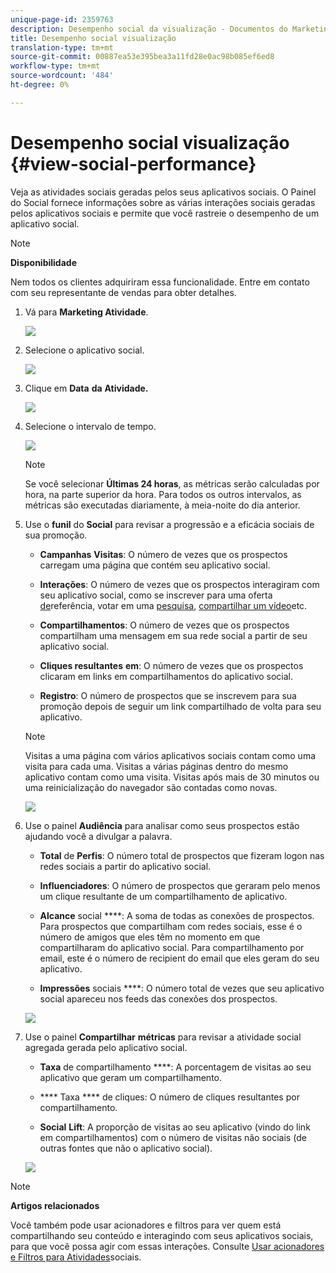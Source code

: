 ```yaml
---
unique-page-id: 2359763
description: Desempenho social da visualização - Documentos do Marketing - Documentação do produto
title: Desempenho social visualização
translation-type: tm+mt
source-git-commit: 00887ea53e395bea3a11fd28e0ac98b085ef6ed8
workflow-type: tm+mt
source-wordcount: '484'
ht-degree: 0%

---
```



# Desempenho social visualização {#view-social-performance}

Veja as atividades sociais geradas pelos seus aplicativos sociais. O Painel do Social fornece informações sobre as várias interações sociais geradas pelos aplicativos sociais e permite que você rastreie o desempenho de um aplicativo [](http://docs.marketo.com/display/docs/social)social.

>[!NOTE]
>
>**Disponibilidade**
>
>Nem todos os clientes adquiriram essa funcionalidade. Entre em contato com seu representante de vendas para obter detalhes.

1. Vá para **Marketing Atividade**.

   ![](assets/login-marketing-activities.png)

1. Selecione o aplicativo social.

   ![](assets/image2014-9-23-17-3a10-3a13.png)

1. Clique em **Data** **da** **Atividade.**

   ![](assets/image2014-9-23-17-3a10-3a22.png)

1. Selecione o intervalo de tempo.

   ![](assets/image2014-9-23-17-3a10-3a35.png)

   >[!NOTE]
   >
   >Se você selecionar **Últimas 24 horas**, as métricas serão calculadas por hora, na parte superior da hora. Para todos os outros intervalos, as métricas são executadas diariamente, à meia-noite do dia anterior.

1. Use o **funil** do **Social** para revisar a progressão e a eficácia sociais de sua promoção.

   * **Campanhas** **Visitas**: O número de vezes que os prospectos carregam uma página que contém seu aplicativo social.

   * **Interações**: O número de vezes que os prospectos interagiram com seu aplicativo social, como se inscrever para uma oferta [de](../../../../product-docs/demand-generation/social/referral-offers/create-a-referral-offer.md)referência, votar em uma [pesquisa](../../../../product-docs/demand-generation/social/creating-a-poll/create-a-poll.md), [compartilhar um vídeo](../../../../product-docs/demand-generation/landing-pages/free-form-landing-pages/add-a-video-to-a-free-form-landing-page.md)etc.

   * **Compartilhamentos**: O número de vezes que os prospectos compartilham uma mensagem em sua rede social a partir de seu aplicativo social.
   * **Cliques resultantes** **em**: O número de vezes que os prospectos clicaram em links em compartilhamentos do aplicativo social.

   * **Registro**: O número de prospectos que se inscrevem para sua promoção depois de seguir um link compartilhado de volta para seu aplicativo.
   >[!NOTE]
   >
   >Visitas a uma página com vários aplicativos sociais contam como uma visita para cada uma. Visitas a várias páginas dentro do mesmo aplicativo contam como uma visita. Visitas após mais de 30 minutos ou uma reinicialização do navegador são contadas como novas.

   ![](assets/image2014-9-23-17-3a11-3a16.png)

1. Use o painel **Audiência** para analisar como seus prospectos estão ajudando você a divulgar a palavra.

   * **Total** de **Perfis**: O número total de prospectos que fizeram logon nas redes sociais a partir do aplicativo social.

   * **Influenciadores**: O número de prospectos que geraram pelo menos um clique resultante de um compartilhamento de aplicativo.
   * **Alcance** social ****: A soma de todas as conexões de prospectos. Para prospectos que compartilham com redes sociais, esse é o número de amigos que eles têm no momento em que compartilharam do aplicativo social. Para compartilhamento por email, este é o número de recipient do email que eles geram do seu aplicativo.

   * **Impressões** sociais ****: O número total de vezes que seu aplicativo social apareceu nos feeds das conexões dos prospectos.

   ![](assets/image2014-9-23-17-3a11-3a26.png)

1. Use o painel **Compartilhar** **métricas** para revisar a atividade social agregada gerada pelo aplicativo social.

   * **Taxa** de compartilhamento ****: A porcentagem de visitas ao seu aplicativo que geram um compartilhamento.

   * **** Taxa **** de cliques: O número de cliques resultantes por compartilhamento.

   * **Social** **Lift**: A proporção de visitas ao seu aplicativo (vindo do link em compartilhamentos) com o número de visitas não sociais (de outras fontes que não o aplicativo social).

   ![](assets/image2014-9-23-17-3a11-3a35.png)

>[!NOTE]
>
>**Artigos relacionados**
>
>Você também pode usar acionadores e filtros para ver quem está compartilhando seu conteúdo e interagindo com seus aplicativos sociais, para que você possa agir com essas interações. Consulte [Usar acionadores e Filtros para Atividades](triggers-and-filters-for-social-activities.md)sociais.


